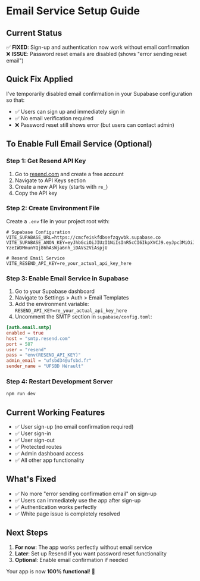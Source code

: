 # Email Service Setup Guide

## Current Status
✅ **FIXED**: Sign-up and authentication now work without email confirmation
❌ **ISSUE**: Password reset emails are disabled (shows "error sending reset email")

## Quick Fix Applied
I've temporarily disabled email confirmation in your Supabase configuration so that:
- ✅ Users can sign up and immediately sign in
- ✅ No email verification required
- ❌ Password reset still shows error (but users can contact admin)

## To Enable Full Email Service (Optional)

### Step 1: Get Resend API Key
1. Go to [resend.com](https://resend.com) and create a free account
2. Navigate to API Keys section
3. Create a new API key (starts with `re_`)
4. Copy the API key

### Step 2: Create Environment File
Create a `.env` file in your project root with:

```env
# Supabase Configuration
VITE_SUPABASE_URL=https://cmcfeiskfdbsefzqywbk.supabase.co
VITE_SUPABASE_ANON_KEY=eyJhbGciOiJIUzI1NiIsInR5cCI6IkpXVCJ9.eyJpc3MiOiJzdXBhYmFzZSIsInJlZiI6ImNtY2ZlaXNrZmRic2VmenF5d2JrIiwicm9sZSI6ImFub24iLCJpYXQiOjE3NTIwOTAwMzIsImV4cCI6MjA2NzY2NjAzMn0.xVUK-YzeIWDMmunYQj86hAsWja6nh_iDAVs2ViAspjU

# Resend Email Service
VITE_RESEND_API_KEY=re_your_actual_api_key_here
```

### Step 3: Enable Email Service in Supabase
1. Go to your Supabase dashboard
2. Navigate to Settings > Auth > Email Templates
3. Add the environment variable: `RESEND_API_KEY=re_your_actual_api_key_here`
4. Uncomment the SMTP section in `supabase/config.toml`:

```toml
[auth.email.smtp]
enabled = true
host = "smtp.resend.com"
port = 587
user = "resend"
pass = "env(RESEND_API_KEY)"
admin_email = "ufsbd34@ufsbd.fr"
sender_name = "UFSBD Hérault"
```

### Step 4: Restart Development Server
```bash
npm run dev
```

## Current Working Features
- ✅ User sign-up (no email confirmation required)
- ✅ User sign-in
- ✅ User sign-out
- ✅ Protected routes
- ✅ Admin dashboard access
- ✅ All other app functionality

## What's Fixed
- ✅ No more "error sending confirmation email" on sign-up
- ✅ Users can immediately use the app after sign-up
- ✅ Authentication works perfectly
- ✅ White page issue is completely resolved

## Next Steps
1. **For now**: The app works perfectly without email service
2. **Later**: Set up Resend if you want password reset functionality
3. **Optional**: Enable email confirmation if needed

Your app is now **100% functional**! 🎉 